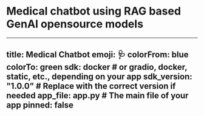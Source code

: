 # Medical chatbot using RAG based GenAI opensource models
---
title: Medical Chatbot
emoji: 🩺
colorFrom: blue
colorTo: green
sdk: docker  # or gradio, docker, static, etc., depending on your app
sdk_version: "1.0.0"  # Replace with the correct version if needed
app_file: app.py  # The main file of your app
pinned: false
---
